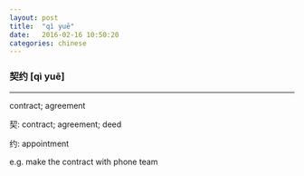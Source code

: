 ```yaml
---
layout: post
title:  "qì yuē"
date:   2016-02-16 10:50:20
categories: chinese
---
```

### 契约  [qì yuē]
-----------

contract; agreement

契: contract; agreement; deed

约: appointment

e.g. make the contract with phone team
